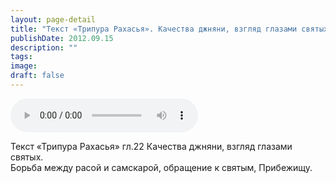 ```yaml
---
layout: page-detail
title: "Текст «Трипура Рахасья». Качества джняни, взгляд глазами святых"
publishDate: 2012.09.15
description: ""
tags:
image:
draft: false
---
```


<audio title="2012.09.15 - Текст «Трипура Рахасья». Качества джняни, взгляд глазами святых.mp3" src="/upload/iblock/ef1/ef1b6273ec4f997ebb5b6e80612fd1ce.mp3" controls=""></audio>

 Текст «Трипура Рахасья» гл.22 Качества джняни, взгляд глазами святых.   
Борьба между расой и самскарой, обращение к святым, Прибежищу.  

  
